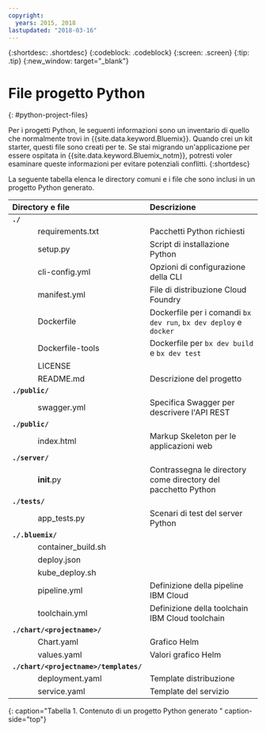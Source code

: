 ```yaml
---
copyright:
  years: 2015, 2018
lastupdated: "2018-03-16"
---
```


{:shortdesc: .shortdesc}
{:codeblock: .codeblock}
{:screen: .screen}
{:tip: .tip}
{:new_window: target="_blank"}

# File progetto Python 
{: #python-project-files}

Per i progetti Python, le seguenti informazioni sono un inventario di quello che normalmente trovi in {{site.data.keyword.Bluemix}}. Quando crei un kit starter, questi file sono creati per te. Se stai migrando un'applicazione per essere ospitata in {{site.data.keyword.Bluemix_notm}}, potresti voler esaminare queste informazioni per evitare potenziali conflitti.
{:shortdesc}

La seguente tabella elenca le directory comuni e i file che sono inclusi in un progetto Python generato. 

| Directory e file                                     | Descrizione                       |
|:------------------------------------------------|:------------------------------------------|
|<b>`./`</b>                                             |  |
|&nbsp;&nbsp;&nbsp;&nbsp;&nbsp;&nbsp;&nbsp;&nbsp;&nbsp;&nbsp;&nbsp;&nbsp;requirements.txt | Pacchetti Python richiesti |
|&nbsp;&nbsp;&nbsp;&nbsp;&nbsp;&nbsp;&nbsp;&nbsp;&nbsp;&nbsp;&nbsp;&nbsp;setup.py | Script di installazione Python |
|&nbsp;&nbsp;&nbsp;&nbsp;&nbsp;&nbsp;&nbsp;&nbsp;&nbsp;&nbsp;&nbsp;&nbsp;cli-config.yml | Opzioni di configurazione della CLI |
|&nbsp;&nbsp;&nbsp;&nbsp;&nbsp;&nbsp;&nbsp;&nbsp;&nbsp;&nbsp;&nbsp;&nbsp;manifest.yml | File di distribuzione Cloud Foundry |
|&nbsp;&nbsp;&nbsp;&nbsp;&nbsp;&nbsp;&nbsp;&nbsp;&nbsp;&nbsp;&nbsp;&nbsp;Dockerfile | Dockerfile per i comandi `bx dev run`, `bx dev deploy` e `docker` |
|&nbsp;&nbsp;&nbsp;&nbsp;&nbsp;&nbsp;&nbsp;&nbsp;&nbsp;&nbsp;&nbsp;&nbsp;Dockerfile-tools | Dockerfile per `bx dev build` e `bx dev test` |
|&nbsp;&nbsp;&nbsp;&nbsp;&nbsp;&nbsp;&nbsp;&nbsp;&nbsp;&nbsp;&nbsp;&nbsp;LICENSE |  |
|&nbsp;&nbsp;&nbsp;&nbsp;&nbsp;&nbsp;&nbsp;&nbsp;&nbsp;&nbsp;&nbsp;&nbsp;README.md | Descrizione del progetto |
|<b>`./public/`</b> |  |  |
|&nbsp;&nbsp;&nbsp;&nbsp;&nbsp;&nbsp;&nbsp;&nbsp;&nbsp;&nbsp;&nbsp;&nbsp;swagger.yml | Specifica Swagger per descrivere l'API REST  |
|<b>`./public/`</b> |  |  |
|&nbsp;&nbsp;&nbsp;&nbsp;&nbsp;&nbsp;&nbsp;&nbsp;&nbsp;&nbsp;&nbsp;&nbsp;index.html | Markup Skeleton per le applicazioni web |
|<b>`./server/`</b> | |
|&nbsp;&nbsp;&nbsp;&nbsp;&nbsp;&nbsp;&nbsp;&nbsp;&nbsp;&nbsp;&nbsp;&nbsp;__init__.py | Contrassegna le directory come directory del pacchetto Python |
|<b>`./tests/`</b> | |
|&nbsp;&nbsp;&nbsp;&nbsp;&nbsp;&nbsp;&nbsp;&nbsp;&nbsp;&nbsp;&nbsp;&nbsp;app_tests.py | Scenari di test del server Python |
|<b>`./.bluemix/`</b> | |
|&nbsp;&nbsp;&nbsp;&nbsp;&nbsp;&nbsp;&nbsp;&nbsp;&nbsp;&nbsp;&nbsp;&nbsp;container_build.sh | |
|&nbsp;&nbsp;&nbsp;&nbsp;&nbsp;&nbsp;&nbsp;&nbsp;&nbsp;&nbsp;&nbsp;&nbsp;deploy.json | |
|&nbsp;&nbsp;&nbsp;&nbsp;&nbsp;&nbsp;&nbsp;&nbsp;&nbsp;&nbsp;&nbsp;&nbsp;kube_deploy.sh | |
|&nbsp;&nbsp;&nbsp;&nbsp;&nbsp;&nbsp;&nbsp;&nbsp;&nbsp;&nbsp;&nbsp;&nbsp;pipeline.yml | Definizione della pipeline IBM Cloud |
|&nbsp;&nbsp;&nbsp;&nbsp;&nbsp;&nbsp;&nbsp;&nbsp;&nbsp;&nbsp;&nbsp;&nbsp;toolchain.yml | Definizione della toolchain IBM Cloud toolchain |
|<b>`./chart/<projectname>/`</b> | |
|&nbsp;&nbsp;&nbsp;&nbsp;&nbsp;&nbsp;&nbsp;&nbsp;&nbsp;&nbsp;&nbsp;&nbsp;Chart.yaml | Grafico Helm |
|&nbsp;&nbsp;&nbsp;&nbsp;&nbsp;&nbsp;&nbsp;&nbsp;&nbsp;&nbsp;&nbsp;&nbsp;values.yaml | Valori grafico Helm |
|<b>`./chart/<projectname>/templates/`</b> | |
|&nbsp;&nbsp;&nbsp;&nbsp;&nbsp;&nbsp;&nbsp;&nbsp;&nbsp;&nbsp;&nbsp;&nbsp;deployment.yaml | Template distribuzione |
|&nbsp;&nbsp;&nbsp;&nbsp;&nbsp;&nbsp;&nbsp;&nbsp;&nbsp;&nbsp;&nbsp;&nbsp;service.yaml | Template del servizio |
{: caption="Tabella 1. Contenuto di un progetto Python generato " caption-side="top"}
